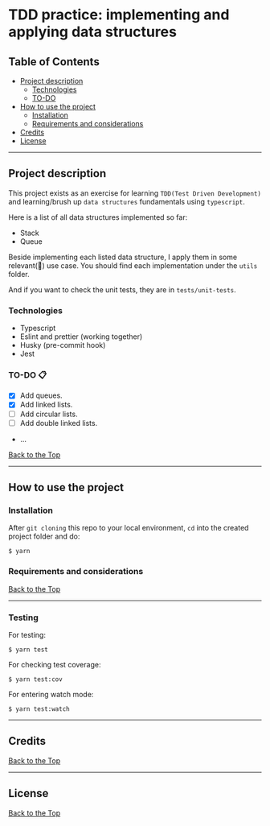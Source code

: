 # TDD practice: implementing and applying data structures

## Table of Contents

- [Project description](#project-description)
  - [Technologies](#technologies)
  - [TO-DO](#to-do)
- [How to use the project](#how-to-use-the-project)
  - [Installation](#installation)
  - [Requirements and considerations](#requirements-and-considerations)
- [Credits](#credits)
- [License](#license)

---

## Project description

This project exists as an exercise for learning `TDD(Test Driven Development)` and learning/brush up `data structures` fundamentals using `typescript`.

Here is a list of all data structures implemented so far:

- Stack
- Queue

Beside implementing each listed data structure, I apply them in some relevant(🤔) use case. You should find each implementation under the `utils` folder.

And if you want to check the unit tests, they are in `tests/unit-tests`.

### Technologies

- Typescript
- Eslint and prettier (working together)
- Husky (pre-commit hook)
- Jest

### TO-DO 📋

- [x] Add queues.
- [x] Add linked lists.
- [ ] Add circular lists.
- [ ] Add double linked lists.
- ...

[Back to the Top](#table-of-contents)

---

## How to use the project

### Installation

After `git cloning` this repo to your local environment, `cd` into the created project folder and do:

```
$ yarn

```

### Requirements and considerations

[Back to the Top](#table-of-contents)

---

### Testing

For testing:

```
$ yarn test
```

For checking test coverage:

```
$ yarn test:cov
```

For entering watch mode:

```
$ yarn test:watch
```

---

## Credits

[Back to the Top](#table-of-contents)

---

## License

[Back to the Top](#table-of-contents)
